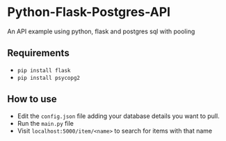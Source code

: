 # Python-Flask-Postgres-API
An API example using python, flask and postgres sql with pooling

## Requirements
- `pip install flask`
- `pip install psycopg2`

## How to use
- Edit the `config.json` file adding your database details you want to pull.
- Run the `main.py` file
- Visit `localhost:5000/item/<name>` to search for items with that name
